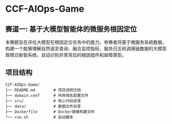 # CCF-AIOps-Game

## 赛道一: 基于大模型智能体的微服务根因定位

本赛题旨在评估大模型在根因定位任务中的能力。参赛者将基于微服务系统数据，构建一个能够理解自然语言查询、融合监控指标、服务日志和调用链数据的大模型故障诊断智系统，自动识别异常背后的根因组件和故障类型。

## 项目结构

```
CCF-AIOps-Game/
├── README.md        # 项目说明文档
├── domain.conf      # 外网域名配置文件
├── src/             # 核心代码目录
├── data/            # 数据文件目录
├── Dockerfile       # Docker镜像构建文件
└── run.sh           # 启动脚本
```
